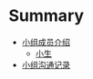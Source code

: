 # Summary

* [小组成员介绍](gitbook/self-introduction/about.md)
    * [小生](gitbook/self-introduction/xiaosheng.md)
* [小组沟通记录](gitbook/regular-meeting.md)